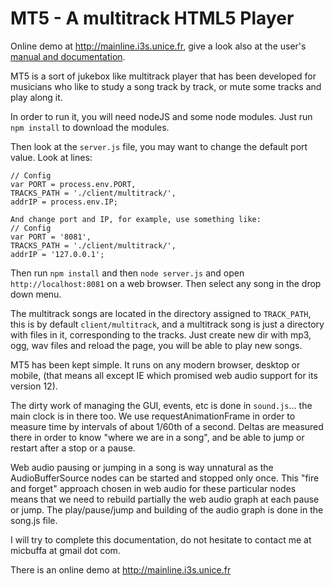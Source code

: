 MT5 - A multitrack HTML5 Player
===========
Online demo at http://mainline.i3s.unice.fr, give a look also at the user's [manual and documentation](http://miageprojet2.unice.fr/Intranet_de_Michel_Buffa/MT5%2c_multitrack_player_for_musicians).

MT5 is a sort of jukebox like multitrack player that has been developed for musicians who like to study a song track by track, or mute some tracks and play along it.

In order to run it, you will need nodeJS and some node modules. Just run `npm install` to download the modules.

Then look at the `server.js` file, you may want to change the default port value. Look at lines:

```
// Config
var PORT = process.env.PORT,
TRACKS_PATH = './client/multitrack/',
addrIP = process.env.IP;

And change port and IP, for example, use something like:
// Config
var PORT = '8081',
TRACKS_PATH = './client/multitrack/',
addrIP = '127.0.0.1';
```

Then run `npm install` and then `node server.js` and open `http://localhost:8081` on a web browser. Then select any song in the drop down menu.

The multitrack songs are located in the directory assigned to `TRACK_PATH`, this is by default `client/multitrack`, and a multitrack song is just a directory with files in it, corresponding to the tracks. Just create new dir with mp3, ogg, wav files and reload the page, you will be able to play new songs.

MT5 has been kept simple. It runs on any modern browser, desktop or mobile, (that means all except IE which promised web audio support for its version 12).

The dirty work of managing the GUI, events, etc is done in `sound.js`... the main clock is in there too. We use requestAnimationFrame in order to measure time by intervals of about 1/60th of a second. Deltas are measured there in order to know "where we are in a song", and be able to jump or restart after a stop or a pause.

Web audio pausing or jumping in a song is way unnatural as the AudioBufferSource nodes can be started and stopped only once. This "fire and forget" approach chosen in web audio for these particular nodes means that we need to rebuild partially the web audio graph at each pause or jump. The play/pause/jump and building of the audio graph is done in the song.js file.


I will try to complete this documentation, do not hesitate to contact me at micbuffa at gmail dot com.

There is an online demo at http://mainline.i3s.unice.fr
